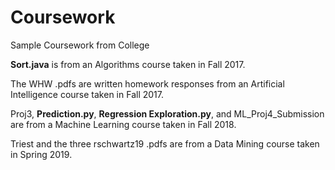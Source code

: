 # Coursework
 Sample Coursework from College

 <strong>Sort.java</strong> is from an Algorithms course taken in Fall 2017.
 
 The WHW .pdfs are written homework responses from an Artificial Intelligence course taken in Fall 2017.
 
 Proj3, <strong>Prediction.py</strong>, <strong>Regression Exploration.py</strong>, and ML_Proj4_Submission are from a Machine Learning course taken in Fall 2018.

 Triest and the three rschwartz19 .pdfs are from a Data Mining course taken in Spring 2019.
